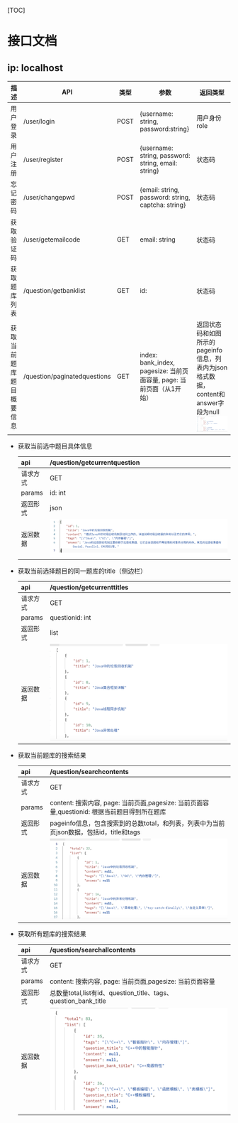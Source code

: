 [TOC]

# 接口文档

## ip: localhost

| 描述                     | API                          | 类型 | 参数                                                         | 返回类型                                                     |
| ------------------------ | ---------------------------- | ---- | ------------------------------------------------------------ | ------------------------------------------------------------ |
| 用户登录                 | /user/login                  | POST | {username: string, password:string}                          | 用户身份role                                                       |
| 用户注册                 | /user/register               | POST | {username: string, password: string, email: string}          | 状态码                                                       |
| 忘记密码                 | /user/changepwd              | POST | {email: string, password: string, captcha: string}           | 状态码                                                       |
| 获取验证码               | /user/getemailcode           | GET  | email: string                                                | 状态码                                                       |
| 获取题库列表             | /question/getbanklist        | GET  | id:                                                          | 状态码                                                       |
| 获取当前题库题目概要信息 | /question/paginatedquestions | GET  | index: bank_index, pagesize: 当前页面容量, page: 当前页面（从1开始） | 返回状态码和如图所示的pageinfo信息，列表内为json格式数据，content和answer字段为null![paginatedquestions](./images/paginatedquestions.png) |



+ 获取当前选中题目具体信息

  | api      | /question/getcurrentquestion            |
  | -------- | --------------------------------------- |
  | 请求方式 | GET                                     |
  | params   | id: int                                 |
  | 返回形式 | json                                    |
  | 返回数据 | ![res](./images/getcurrentquestion.png) |

  

+ 获取当前选择题目的同一题库的title（侧边栏）

  | api      | /question/getcurrenttitles               |
  | -------- | ---------------------------------------- |
  | 请求方式 | GET                                      |
  | params   | questionid: int                          |
  | 返回形式 | list                                     |
  | 返回数据 | ![titles](./images/getcurrenttitles.png) |


+ 获取当前题库的搜索结果

  | api      | /question/searchcontents            |
  | -------- | --------------------------------------- |
  | 请求方式 | GET                                     |
  | params   | content: 搜索内容,  page: 当前页面,pagesize: 当前页面容量,questionid: 根据当前题目得到所在题库                                 |
  | 返回形式 | pageinfo信息，包含搜索到的总数total，和列表，列表中为当前页json数据，包括id，title和tags |
  | 返回数据 | ![searchcontents](./images/searchcontents.png) |


+ 获取所有题库的搜索结果

  | api      | /question/searchallcontents            |
  | -------- | --------------------------------------- |
  | 请求方式 | GET                                     |
  | params   | content: 搜索内容,  page: 当前页面,pagesize: 当前页面容量                                 |
  | 返回形式 | 总数量total,list有id、question_title、tags、question_bank_title |
  | 返回数据 | ![](./images/searchallcontents.png) |
